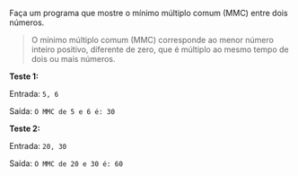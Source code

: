 Faça um programa que mostre o mínimo múltiplo comum (MMC) entre dois números.

>O mínimo múltiplo comum (MMC) corresponde ao menor número inteiro positivo, diferente de zero, que é múltiplo ao mesmo tempo de dois ou mais números.

**Teste 1:**

Entrada: `5, 6`

Saída: `O MMC de 5 e 6 é: 30`

**Teste 2:**

Entrada: `20, 30`

Saída: `O MMC de 20 e 30 é: 60`


